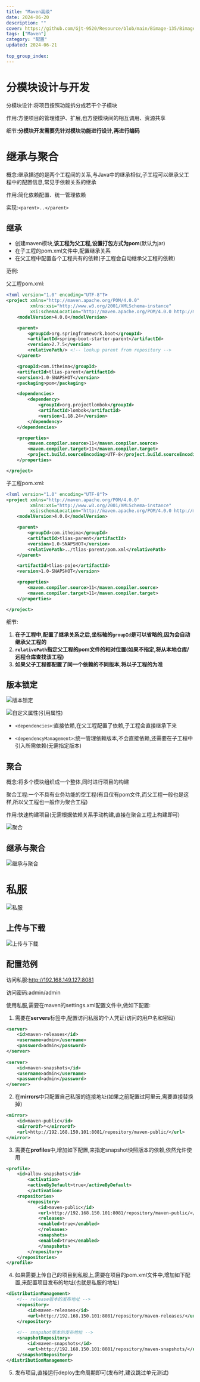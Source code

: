 ```yaml
---
title: "Maven高级"
date: 2024-06-20
description: ""
cover: https://github.com/Gjt-9520/Resource/blob/main/Bimage-135/Bimage51.jpg?raw=true
tags: ["Maven"]
category: "配置"
updated: 2024-06-21
  
top_group_index: 
---
```


# 分模块设计与开发

分模块设计:将项目按照功能拆分成若干个子模块

作用:方便项目的管理维护、扩展,也方便模块间的相互调用、资源共享

细节:**分模块开发需要先针对模块功能进行设计,再进行编码**

# 继承与聚合

概念:继承描述的是两个工程间的关系,与Java中的继承相似,子工程可以继承父工程中的配置信息,常见于依赖关系的继承

作用:简化依赖配置、统一管理依赖

实现:`<parent>..</parent>`

## 继承

- 创建maven模块,**该工程为父工程,设置打包方式为pom**(默认为jar)                 
- 在子工程的pom.xml文件中,配置继承关系            
- 在父工程中配置各个工程共有的依赖(子工程会自动继承父工程的依赖)

范例:

父工程pom.xml:

```xml
<?xml version="1.0" encoding="UTF-8"?>
<project xmlns="http://maven.apache.org/POM/4.0.0"
         xmlns:xsi="http://www.w3.org/2001/XMLSchema-instance"
         xsi:schemaLocation="http://maven.apache.org/POM/4.0.0 http://maven.apache.org/xsd/maven-4.0.0.xsd">
    <modelVersion>4.0.0</modelVersion>

    <parent>
        <groupId>org.springframework.boot</groupId>
        <artifactId>spring-boot-starter-parent</artifactId>
        <version>2.7.5</version>
        <relativePath/> <!-- lookup parent from repository -->
    </parent>

    <groupId>com.itheima</groupId>
    <artifactId>tlias-parent</artifactId>
    <version>1.0-SNAPSHOT</version>
    <packaging>pom</packaging>

    <dependencies>
        <dependency>
            <groupId>org.projectlombok</groupId>
            <artifactId>lombok</artifactId>
            <version>1.18.24</version>
        </dependency>
    </dependencies>

    <properties>
        <maven.compiler.source>11</maven.compiler.source>
        <maven.compiler.target>11</maven.compiler.target>
        <project.build.sourceEncoding>UTF-8</project.build.sourceEncoding>
    </properties>

</project>
```

子工程pom.xml:

```xml
<?xml version="1.0" encoding="UTF-8"?>
<project xmlns="http://maven.apache.org/POM/4.0.0"
         xmlns:xsi="http://www.w3.org/2001/XMLSchema-instance"
         xsi:schemaLocation="http://maven.apache.org/POM/4.0.0 http://maven.apache.org/xsd/maven-4.0.0.xsd">
    <modelVersion>4.0.0</modelVersion>

    <parent>
        <groupId>com.itheima</groupId>
        <artifactId>tlias-parent</artifactId>
        <version>1.0-SNAPSHOT</version>
        <relativePath>../tlias-parent/pom.xml</relativePath>
    </parent>

    <artifactId>tlias-pojo</artifactId>
    <version>1.0-SNAPSHOT</version>

    <properties>
        <maven.compiler.source>11</maven.compiler.source>
        <maven.compiler.target>11</maven.compiler.target>
    </properties>

</project>
```

细节:
1. **在子工程中,配置了继承关系之后,坐标轴的`groupId`是可以省略的,因为会自动继承父工程的**
2. **`relativePath`指定父工程的pom文件的相对位置(如果不指定,将从本地仓库/远程仓库查找该工程)**
3. **如果父子工程都配置了同一个依赖的不同版本,将以子工程的为准**

## 版本锁定

![版本锁定](../images/Maven版本锁定.png)

![自定义属性(引用属性)](../images/自定义属性(引用属性).png)

- `<dependencies>`:直接依赖,在父工程配置了依赖,子工程会直接继承下来

- `<dependencyManagement>`:统一管理依赖版本,不会直接依赖,还需要在子工程中引入所需依赖(无需指定版本)

## 聚合

概念:将多个模块组织成一个整体,同时进行项目的构建

聚合工程:一个不具有业务功能的空工程(有且仅有pom文件,而父工程一般也是这样,所以父工程也一般作为聚合工程)

作用:快速构建项目(无需根据依赖关系手动构建,直接在聚合工程上构建即可)

![聚合](../images/Maven聚合.png)

## 继承与聚合

![继承与聚合](../images/继承与聚合.png)

# 私服

![私服](../images/Maven私服.png)

## 上传与下载

![上传与下载](../images/Maven私服上传与下载.png)

## 配置范例

访问私服:http://192.168.149.127:8081

访问密码:admin/admin

使用私服,需要在maven的settings.xml配置文件中,做如下配置:

1. 需要在**servers**标签中,配置访问私服的个人凭证(访问的用户名和密码)

```xml
<server>
    <id>maven-releases</id>
    <username>admin</username>
    <password>admin</password>
</server>
    
<server>
    <id>maven-snapshots</id>
    <username>admin</username>
    <password>admin</password>
</server>
```

2. 在**mirrors**中只配置自己私服的连接地址(如果之前配置过阿里云,需要直接替换掉)

```xml
<mirror>
    <id>maven-public</id>
    <mirrorOf>*</mirrorOf>
    <url>http://192.168.150.101:8081/repository/maven-public/</url>
</mirror>
```

3. 需要在**profiles**中,增加如下配置,来指定snapshot快照版本的依赖,依然允许使用

```xml
<profile>
    <id>allow-snapshots</id>
        <activation>
        <activeByDefault>true</activeByDefault>
        </activation>
    <repositories>
        <repository>
            <id>maven-public</id>
            <url>http://192.168.150.101:8081/repository/maven-public/</url>
            <releases>
            <enabled>true</enabled>
            </releases>
            <snapshots>
            <enabled>true</enabled>
            </snapshots>
        </repository>
    </repositories>
</profile>
```

4. 如果需要上传自己的项目到私服上,需要在项目的pom.xml文件中,增加如下配置,来配置项目发布的地址(也就是私服的地址)

```xml
<distributionManagement>
    <!-- release版本的发布地址 -->
    <repository>
        <id>maven-releases</id>
        <url>http://192.168.150.101:8081/repository/maven-releases/</url>
    </repository>
    
    <!-- snapshot版本的发布地址 -->
    <snapshotRepository>
        <id>maven-snapshots</id>
        <url>http://192.168.150.101:8081/repository/maven-snapshots/</url>
    </snapshotRepository>
</distributionManagement>
```

5. 发布项目,直接运行deploy生命周期即可(发布时,建议跳过单元测试)